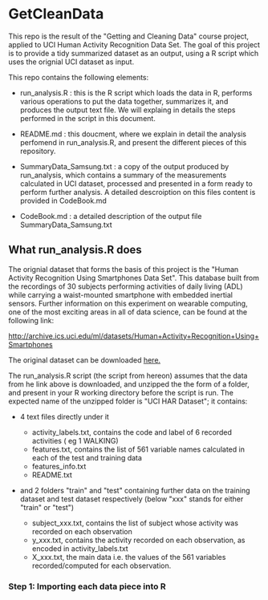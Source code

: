 # GetCleanData
This repo is the result of the "Getting and Cleaning Data" course project,
applied to UCI Human Activity Recognition Data Set.
The goal of this project is to provide a tidy summarized dataset as an output,
using a R script which uses the orignial UCI dataset as input.

This repo contains the following elements:
- run_analysis.R : this is the R script which loads the data in R, performs various
operations to put the data together, summarizes it, and produces the output text file.
We will explaing in details the steps performed in the script in this document.

- README.md : this doucment, where we explain in detail the analysis perfomend in
run_analysis.R, and present the different pieces of this repository.

- SummaryData_Samsung.txt : a copy of the output produced by run_analysis, which
contains a summary of the measurements calculated in UCI dataset, processed and
presented in a form ready to perform further analysis. A detailed descroiption
on this files content is provided in CodeBook.md

- CodeBook.md :  a detailed description of the output file SummaryData_Samsung.txt


## What run_analysis.R does

The orignial dataset that forms the basis of this project is the "Human Activity
 Recognition Using Smartphones Data Set". This database built from the recordings of 30 subjects performing activities of daily living (ADL) while carrying a waist-mounted smartphone with embedded inertial sensors.
 Further information on this experiment on wearable computing, one of the most exciting areas in all of data science, can be found at the following link:

 <http://archive.ics.uci.edu/ml/datasets/Human+Activity+Recognition+Using+Smartphones>

The original dataset can be downloaded [here.](https://d396qusza40orc.cloudfront.net/getdata%2Fprojectfiles%2FUCI%20HAR%20Dataset.zip)

The run_analysis.R script (the script from hereon) assumes that the data
from he link above is downloaded, and unzipped the the form of a folder, and present
in your R working directory before the script is run. The expected name of the unzipped
folder is "UCI HAR Dataset"; it contains:
- 4 text files directly under it
  * activity_labels.txt, contains the code and label of 6 recorded activities ( eg 1 WALKING)
  * features.txt, contains the list of 561 variable names calculated in each of the test and training data
  * features_info.txt
  * README.txt

- and 2 folders "train" and "test" containing further data on the training dataset and test dataset   respectively (below "xxx" stands for either "train" or "test")
  * subject_xxx.txt, contains the list of subject whose activity was recorded on each observation
  * y_xxx.txt, contains the activity recorded on each observation, as encoded in activity_labels.txt
  * X_xxx.txt, the main data i.e. the values of the 561 variables recorded/computed for each observation.

### Step 1: Importing each data piece into R
